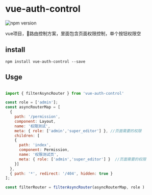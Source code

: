 # vue-auth-control

![npm version](https://img.shields.io/badge/npm-1.0.0-brightgreen.svg)

vue项目，路由控制方案，里面包含页面权限控制，单个按钮权限空


## install

```
npm install vue-auth-control --save

```

## Usge

```javascript

import { filterAsyncRouter } from 'vue-auth-control'

const role = ['admin'];
const asyncRouterMap = [
  {
    path: '/permission',
    component: Layout,
    name: '权限测试',
    meta: { role: ['admin','super_editor'] }, //页面需要的权限
    children: [
    { 
      path: 'index',
      component: Permission,
      name: '权限测试页',
      meta: { role: ['admin','super_editor'] }  //页面需要的权限
    }]
  },
  { path: '*', redirect: '/404', hidden: true }
];

const filterRouter = filterAsyncRouter(asyncRouterMap, role )

```
